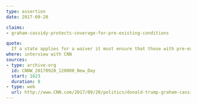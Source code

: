 ```yaml
---
type: assertion
date: 2017-09-20

claims:
- graham-cassidy-protects-coverage-for-pre-existing-conditions

quote:
  If a state applies for a waiver it must ensure that those with pre-existing conditions have affordable and adequate coverage.
where: interview with CNN
sources:
- type: archive-org
  id: CNNW_20170920_120000_New_Day
  start: 1623
  duration: 8
- type: web
  url: http://www.CNN.com/2017/09/20/politics/donald-trump-graham-cassidy-health-care/index.html
---
```

